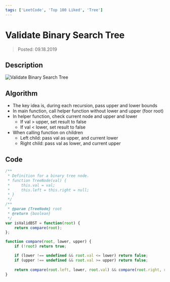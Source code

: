 ```yaml
---
tags: ['LeetCode', 'Top 100 Liked', 'Tree']
---
```


# Validate Binary Search Tree

> Posted: 09.18.2019

<Tag />

## Description

![Validate Binary Search Tree](/validateBST.png)

## Algorithm

- The key idea is, during each recursion, pass upper and lower bounds
- In main function, call helper function without lower and upper (foor root)
- In helper function, check current node and upper and lower
  - If val > upper, set result to false
  - If val < lower, set result to false
- When calling function on children
  - Left child: pass val as upper, and current lower
  - Right child: pass val as lower, and current upper

## Code

```javascript
/**
 * Definition for a binary tree node.
 * function TreeNode(val) {
 *     this.val = val;
 *     this.left = this.right = null;
 * }
 */
/**
 * @param {TreeNode} root
 * @return {boolean}
 */
var isValidBST = function(root) {
    return compare(root);
};

function compare(root, lower, upper) {
    if (!root) return true;

    if (lower !== undefined && root.val <= lower) return false;
    if (upper !== undefined && root.val >= upper) return false;
    
    return compare(root.left, lower, root.val) && compare(root.right, root.val, upper);
}
```

<Disqus />